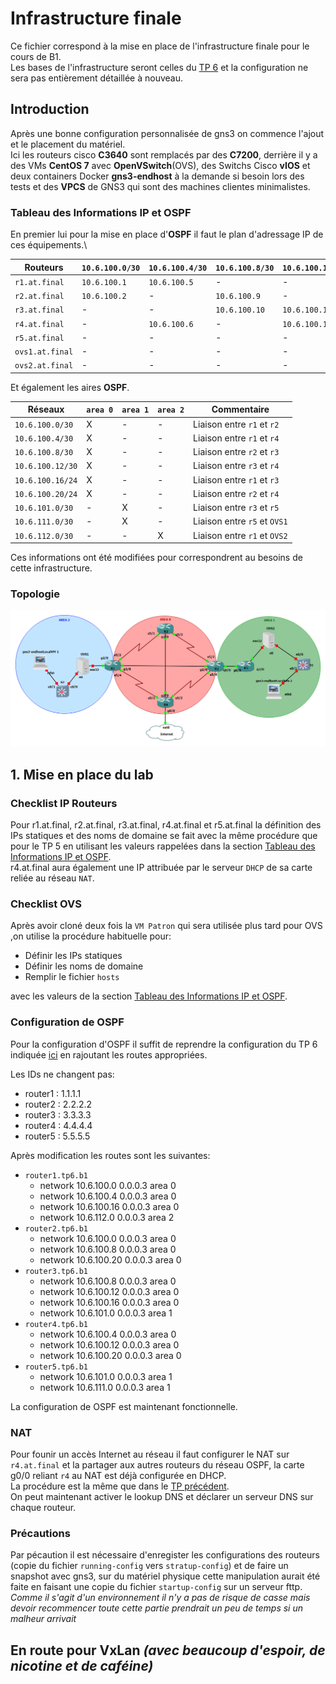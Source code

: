 # Infrastructure finale

Ce fichier correspond à la mise en place de l'infrastructure finale pour le cours de B1.\
Les bases de l'infrastructure seront celles du [TP 6](TP_6.md) et la configuration ne sera pas entièrement détaillée à nouveau.

## Introduction

Après une bonne configuration personnalisée de gns3 on commence l'ajout et le placement du matériel.\
Ici les routeurs cisco __C3640__ sont remplacés par des __C7200__, derrière il y a des VMs __CentOS 7__ avec __OpenVSwitch__(OVS), des Switchs Cisco __vIOS__ et deux containers Docker __gns3-endhost__ à la demande si besoin lors des tests et des __VPCS__ de GNS3 qui sont des machines clientes minimalistes.

### Tableau des Informations IP et OSPF

En premier lui pour la mise en place d'__OSPF__ il faut le plan d'adressage IP de ces équipements.\

| __Routeurs__    | `10.6.100.0/30` | `10.6.100.4/30` | `10.6.100.8/30` | `10.6.100.12/30` | `10.6.100.16/30` | `10.6.100.20/30` | `10.6.101.0/30` | `10.6.111.0/30` | `10.6.112.0/30` |
| --------------- | --------------- | --------------- | --------------- | ---------------- | ---------------- | ---------------- | --------------- | --------------- | --------------- |
| `r1.at.final`   | `10.6.100.1`    | `10.6.100.5`    | -               | -                | `10.6.100.17`    | -                | -               | -               | `10.6.112.1`    |
| `r2.at.final`   | `10.6.100.2`    | -               | `10.6.100.9`    | -                | -                | `10.6.100.21`    | -               | -               | -               |
| `r3.at.final`   | -               | -               | `10.6.100.10`   | `10.6.100.14`    | `10.6.100.18`    | -                | `10.6.101.1`    | -               | -               |
| `r4.at.final`   | -               | `10.6.100.6`    | -               | `10.6.100.13`    | -                | `10.6.100.22`    | -               | -               | -               |
| `r5.at.final`   | -               | -               | -               | -                | -                | -                | `10.6.101.2`    | `10.6.111.1`    | -               |
| `ovs1.at.final` | -               | -               | -               | -                | -                | -                | -               | `10.6.111.2`    | -               |
| `ovs2.at.final` | -               | -               | -               | -                | -                | -                | -               | -               | `10.6.112.2`    |

Et également les aires __OSPF__.

| Réseaux          | `area 0` | `area 1` | `area 2` | Commentaire                  |
| ---------------- | -------- | -------- | -------- | ---------------------------- |
| `10.6.100.0/30`  | X        | -        | -        | Liaison entre `r1` et `r2`   |
| `10.6.100.4/30`  | X        | -        | -        | Liaison entre `r1` et `r4`   |
| `10.6.100.8/30`  | X        | -        | -        | Liaison entre `r2` et `r3`   |
| `10.6.100.12/30` | X        | -        | -        | Liaison entre `r3` et `r4`   |
| `10.6.100.16/24` | X        | -        | -        | Liaison entre `r1` et `r3`   |
| `10.6.100.20/24` | X        | -        | -        | Liaison entre `r2` et `r4`   |
| `10.6.101.0/30`  | -        | X        | -        | Liaison entre `r3` et `r5`   |
| `10.6.111.0/30`  | -        | X        | -        | Liaison entre `r5` et `OVS1` |
| `10.6.112.0/30`  | -        | -        | X        | Liaison entre `r1` et `OVS2` |

Ces informations ont été modifiées pour correspondrent au besoins de cette infrastructure.

### Topologie

![Topologie préparation LAB](Final/Topologie_base.png)

## 1. Mise en place du lab

### Checklist IP Routeurs

Pour r1.at.final, r2.at.final, r3.at.final, r4.at.final et r5.at.final la définition des IPs statiques et des noms de domaine se fait avec la même procédure que pour le TP 5 en utilisant les valeurs rappelées dans la section [Tableau des Informations IP et OSPF](Infra_finale.md#tableau-des-informations-ip-et-ospf).\
r4.at.final aura également une IP attribuée par le serveur `DHCP` de sa carte reliée au réseau `NAT`.

### Checklist OVS

Après avoir cloné deux fois la `VM Patron` qui sera utilisée plus tard pour OVS ,on utilise la procédure habituelle pour:

* Définir les IPs statiques
* Définir les noms de domaine
* Remplir le fichier `hosts`

avec les valeurs de la section [Tableau des Informations IP et OSPF](Infra_finale.md#tableau-des-informations-ip-et-ospf).

### Configuration de OSPF

Pour la configuration d'OSPF il suffit de reprendre la configuration du TP 6 indiquée [ici](TP_6.md#configuration-de-ospf) en rajoutant les routes appropriées.

Les IDs ne changent pas:

* router1 : 1.1.1.1
* router2 : 2.2.2.2
* router3 : 3.3.3.3
* router4 : 4.4.4.4
* router5 : 5.5.5.5

Après modification les routes sont les suivantes:

* `router1.tp6.b1`
  * network 10.6.100.0 0.0.0.3 area 0
  * network 10.6.100.4 0.0.0.3 area 0
  * network 10.6.100.16 0.0.0.3 area 0
  * network 10.6.112.0 0.0.0.3 area 2
* `router2.tp6.b1`
  * network 10.6.100.0 0.0.0.3 area 0
  * network 10.6.100.8 0.0.0.3 area 0
  * network 10.6.100.20 0.0.0.3 area 0
* `router3.tp6.b1`
  * network 10.6.100.8 0.0.0.3 area 0
  * network 10.6.100.12 0.0.0.3 area 0
  * network 10.6.100.16 0.0.0.3 area 0
  * network 10.6.101.0 0.0.0.3 area 1
* `router4.tp6.b1`
  * network 10.6.100.4 0.0.0.3 area 0
  * network 10.6.100.12 0.0.0.3 area 0
  * network 10.6.100.20 0.0.0.3 area 0
* `router5.tp6.b1`
  * network 10.6.101.0 0.0.0.3 area 1
  * network 10.6.111.0 0.0.0.3 area 1

La configuration de OSPF est maintenant fonctionnelle.

### NAT

Pour founir un accès Internet au réseau il faut configurer le NAT sur `r4.at.final` et la partager aux autres routeurs du réseau OSPF, la carte g0/0 reliant `r4` au NAT est déjà configurée en DHCP.\
La procédure est la même que dans le [TP précédent](TP_6.md#12-configuration-du-nat).\
On peut maintenant activer le lookup DNS et déclarer un serveur DNS sur chaque routeur.

### Précautions

Par pécaution il est nécessaire d'enregister les configurations des routeurs (copie du fichier `running-config` vers `stratup-config`) et de faire un snapshot avec gns3, sur du matériel physique cette manipulation aurait été faite en faisant une copie du fichier `startup-config` sur un serveur fttp.\
*Comme il s'agit d'un environnement il n'y a pas de risque de casse mais devoir recommencer toute cette partie prendrait un peu de temps si un malheur arrivait*

## En route pour VxLan *(avec beaucoup d'espoir, de nicotine et de caféine)*

<!-- Il est 3h42 et j'ai pas mal de recherche sur le VxLan fait de différentes façons, VTEP, UNICAST, MULTICAST, BGP, l'OVERLAY, les SDN, Open vSwitch, GRE, la tunnelisation, l'encapsulation, les cisco csr et nexus, l'isolation, l'IPv6 (on verra pour se lancer là dedans plus tard sachant qu'avant mon changement de topologie réseau et matériel qui se resume à tout casser avec un formatage de mes hyperviseurs une bonne partie de mon infra avec de l'IPv6 mais les études ont fait que je n'ai plus le temps de m'occuper de mes pauvres bébés qui risque de se faire reformater à la fin des projets qui m'empêches de me lâcher et de tout casser et la faire rennaitre de ses cendre bien plus solide) et encore d'autres recherches sur des termes techniques trop violent vu l'état de mon cerveux que je vais aller reposer après une clope.
Avec tout ceci j'ai eu une idée pour la future reconstruction de mon infra mais qui au final n'est pas viable :'( en même temps un cluster avec uniquement 2 machines dont une sur la connexion Internet d'un particulier et un openvpn pour le supporter pas besoin d'être un génie pour savoir que ça commence déjà très bancale. 
Donc après réflexion de mon cerveau à peine allumé (la fatigue c'est très frustrant) je me suis dit que j'allais juste refaire sur papier mon plan d'adressage catastrophique (à force de faire de la virtu dans tous les sens) et y rajouter de l'IPv6, redéfinir mes plages DHcP, une verification et un nettoyage de mes deux pfsense, dégager toutes les VMs qui sont chez chez moi (sauf le pfsense bien-sûr) et formater mon pc portable de gestion qui tourne h24 donc ce qui revient à dégager toute mon infra Windows Server (malheureusement je vais devoir la remonter parce que je risque d'en avoir besoin pour des TPs ou autre) et je pense que ça devrait être bon. 
Comme ça je me range sans me laisser aller à mes plusions de nettoyage de printemps à coup de formatage intensif.
Pour les pfsense il suffit que je dégage une carte réseau et sa config qui devait servir pour une tentative d'OpenStack disuadé pour les compétences, le temps et surtout les ressources, ensuite peut-être dégager un des deux OpenVPNs  et nettoyer mon exeptions firewall et refaire mes règles NAT.
Et en fait un peu en premier lui il fautt que je vois comment je fais mon dns, si je fais tout sur Windows Server par rapport à l'AD (c'est un problème qui revient dans beaucoup de mes réflexions)ou si je fais un Master sur un serveur, un Slave sur l'autre et que le DNS de l'AD l'utilise en redirection ou encore si les trois se répliques (ça par contre je me suis pas renseigné sur la possibilité de la chose).
Sinon une autre des possibilités et de faire du full Linux d'un coté avec pfSense pour la réseau et full Windows de l'autre mais la gestion du NAT sur Windows Server 2016 je me souviens que je me suis arraché les cheveux dessus donc à voir si sur 2019 et avec un peu de motive ça fonctionne.
Un autre des problèmes c'est que je suis un peu impulsif là dessus (les restes de mon ancien état psychologique) et que pour mon Labo Infra j'ai une présentation de mon Zabbix tout pété à faire qui justement tourne sur une VM Hyper-V donc sur la partie Windows, je suis assez raisonnable pour ne rien faire ce soir mais je sais très bien que demain je dois m'en tenir à de la réflexion...
Sachant qu'il y a une faible possibilité que tu lises ceci je te souhaite une bonne nuit (4h28) -->